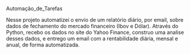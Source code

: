 Automação_de_Tarefas

Nesse projeto automatizei o envio de um relatório diário, por email, sobre dados de fechamento do mercado financeiro (Ibov e Dólar). 
Através do Python, recebo os dados no site do Yahoo Finance, construo uma analise desses dados,
e entrego um email com a rentabilidade diária, mensal e anual, de forma automatizada.

